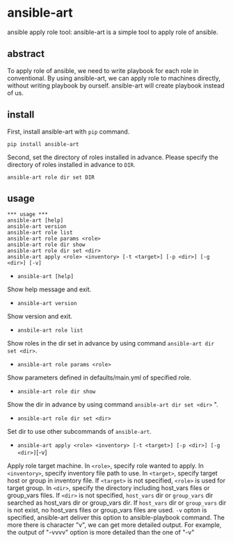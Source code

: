 # ansible-art
ansible apply role tool: ansible-art is a simple tool to apply role of ansible.

## abstract
To apply role of ansible, we need to write playbook for each role in conventional. By using ansible-art, we can apply role to machines directly, without writing playbook by ourself. ansible-art will create playbook instead of us.

## install
First, install ansible-art with `pip` command.
```
pip install ansible-art
```
Second, set the directory of roles installed in advance. Please specify the directory of roles installed in advance to `DIR`.
```
ansible-art role dir set DIR
```

## usage
```
*** usage ***
ansible-art [help]
ansible-art version
ansible-art role list
ansible-art role params <role>
ansible-art role dir show
ansible-art role dir set <dir>
ansible-art apply <role> <inventory> [-t <target>] [-p <dir>] [-g <dir>] [-v]
```

- `ansible-art [help]`

 Show help message and exit.

- `ansible-art version`

 Show version and exit.

- `ansbile-art role list`

 Show roles in the dir set in advance by using command `ansible-art dir set <dir>`.

- `ansible-art role params <role>`

 Show parameters defined in defaults/main.yml of specified role.

- `ansible-art role dir show`

 Show the dir in advance by using command `ansible-art dir set <dir>` ".

- `ansible-art role dir set <dir>`

 Set dir to use other subcommands of `ansible-art`.

- `ansible-art apply <role> <inventory> [-t <target>] [-p <dir>] [-g <dir>]`[-v]

 Apply role target machine. In `<role>`, specify role wanted to apply. In `<inventory>`, specify inventory file path to use. In `<target>`, specify target host or group in inventory file. If `<target>` is not specified, `<role>` is used for target group. In `<dir>`, specify the directory including host_vars files or group_vars files. If `<dir>` is not specified, `host_vars` dir or `group_vars` dir searched as host_vars dir or group_vars dir. If `host_vars` dir or `group_vars` dir is not exist, no host_vars files or group_vars files are used. `-v` opton is specified, ansible-art deliver this option to ansible-playbook command. The more there is character "v", we can get more detailed output. For example, the output of "-vvvv" option is more detailed than the one of "-v"
```
